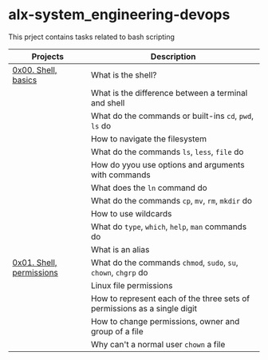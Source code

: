 # alx-system\_engineering-devops

This prject contains tasks related to bash scripting

| Projects | Description |
| -------- | ----------- |
| [0x00. Shell, basics](https://github.com/Joze-12/alx-system_engineering-devops/tree/main/0x00-shell_basics) | What is the shell? |
|	   | What is the difference between a terminal and shell |
|	   | What do the commands or built-ins `cd`, `pwd`, `ls` do |
|	   | How to navigate the filesystem |
|	   | What do the commands `ls`, `less`, `file` do
|	   | How do yyou use options and arguments with commands |
|	   | What does the `ln` command do |
|	   | What do the commands `cp`, `mv`, `rm`, `mkdir` do |
|	   | How to use wildcards |
|	   | What do `type`, `which`, `help`, `man` commands do |
|	   | What is an alias |
| [0x01. Shell, permissions](https://github.com/Joze-12/alx-system_engineering-devops/tree/main/0x01-shell_permissions) | What do the commands `chmod`, `sudo`, `su`, `chown`, `chgrp` do|
|	   | Linux file permissions |
| 	   | How to represent each of the three sets of permissions as a single digit |
|	   | How to change permissions, owner and group of a file |
|	   | Why can't a normal user `chown` a file |
